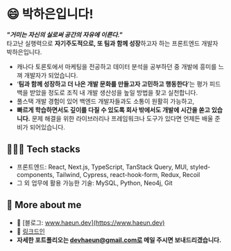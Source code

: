 
# 😄 박하은입니다!

_**"거미는 자신의 실로써 공간의 자유에 이른다."**_  
타고난 실행력으로 **자기주도적으로, 또 팀과 함께 성장**하고자 하는 프론트엔드 개발자 박하은입니다.

- 캐나다 토론토에서 마케팅을 전공하고 데이터 분석을 공부하던 중 개발에 흥미를 느껴 개발자가 되었습니다.  
- ‘**팀과 함께 성장하고 더 나은 개발 문화를 만들고자 고민하고 행동한다**’는 평가 피드백을 
받았을 정도로 조직 내 개발 생산성을 높일 방법을 찾고 실천합니다.
- 풀스택 개발 경험이 있어 백엔드 개발자들과도 소통이 원활히 가능하고,
- **빠르게 학습하면서도 깊이를 다질 수 있도록 회사 밖에서도 개발에 시간을 쏟고 있습니다.** 문제 해결을 위한 라이브러리나 프레임워크나 도구가 있다면 언제든 배울 준비가 되어있습니다.

## 🙆🏻‍♀️ Tech stacks

- 프론트엔드: React, Next.js, TypeScript, TanStack Query, MUI, styled-components, Tailwind, Cypress, react-hook-form, Redux, Recoil
- 그 외 업무에 활용 가능한 기술: MySQL, Python, Neo4j, Git

## 👀 More about me 

- 📕 [블로그: www.haeun.dev](https://www.haeun.dev)
- 📂 [링크드인](https://www.linkedin.com/in/hailey-park/)
- **자세한 포트폴리오는 devhaeun@gmail.com로 메일 주시면 보내드리겠습니다.**
